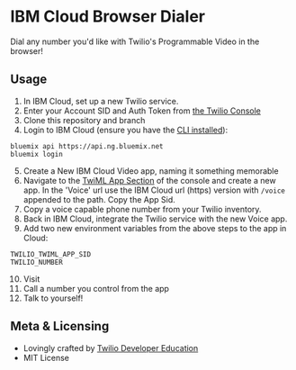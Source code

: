 # IBM Cloud Browser Dialer
Dial any number you'd like with Twilio's Programmable Video in the browser!

## Usage

1. In IBM Cloud, set up a new Twilio service.
2. Enter your Account SID and Auth Token from [the Twilio Console](https://twiliocom/console)
3. Clone this repository and branch
4. Login to IBM Cloud (ensure you have the [CLI installed](https://console.bluemix.net/docs/starters/install_cli.html)):
```
bluemix api https://api.ng.bluemix.net
bluemix login
```
5. Create a New IBM Cloud Video app, naming it something memorable
6. Navigate to the [TwiML App Section](https://www.twilio.com/console/voice/dev-tools/twiml-apps) of the console and create a new app.  In the 'Voice' url use the IBM Cloud url (https) version with `/voice` appended to the path.  Copy the App Sid.
7. Copy a voice capable phone number from your Twilio inventory.
8. Back in IBM Cloud, integrate the Twilio service with the new Voice app.
9. Add two new environment variables from the above steps to the app in Cloud:
```
TWILIO_TWIML_APP_SID
TWILIO_NUMBER
```
10. Visit <URL of Cloud App>
11. Call a number you control from the app
12. Talk to yourself!

## Meta & Licensing

* Lovingly crafted by [Twilio Developer Education](https://www.twilio.com/docs)
* MIT License